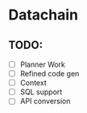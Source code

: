 # Datachain

## TODO:
- [ ] Planner Work
- [ ] Refined code gen
- [ ] Context
- [ ] SQL support
- [ ] API conversion

